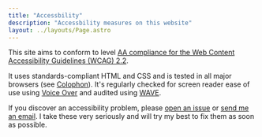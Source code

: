 ```yaml
---
title: "Accessbility"
description: "Accessbility measures on this website"
layout: ../layouts/Page.astro
---
```


This site aims to conform to level
[AA compliance for the Web Content Accessibility Guidelines (WCAG) 2.2](https://www.w3.org/TR/WCAG22/).

It uses standards-compliant HTML and CSS and is tested in all major browsers
(see [Colophon](/colophon)).
It's regularly checked for screen reader ease of use using
[Voice Over](http://www.apple.com/accessibility/osx/voiceover/) and audited
using [WAVE](https://wave.webaim.org).

If you discover an accessibility problem, please
[open an issue](https://github.com/bahlo/arne.me/issues/new) or
[send me an email](mailto:hey@arne.me).
I take these very seriously and will try my best to fix them as soon as possible.

